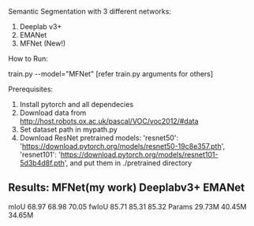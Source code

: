 Semantic Segmentation with 3 different networks:
1) Deeplab v3+ 
2) EMANet
3) MFNet (New!)

How to Run:

train.py --model="MFNet" 
[refer train.py arguments for others]

Prerequisites:
1) Install pytorch and all dependecies
2) Download data from http://host.robots.ox.ac.uk/pascal/VOC/voc2012/#data
3) Set dataset path in mypath.py
4) Download ResNet pretrained models:
    'resnet50': 'https://download.pytorch.org/models/resnet50-19c8e357.pth',
    'resnet101': 'https://download.pytorch.org/models/resnet101-5d3b4d8f.pth',
and put them in ./pretrained directory

Results:
    MFNet(my work)  Deeplabv3+   EMANet
  --------------------------------------
mIoU    68.97       68.98        70.05
fwIoU   85.71       85.31        85.32
Params  29.73M      40.45M       34.65M
